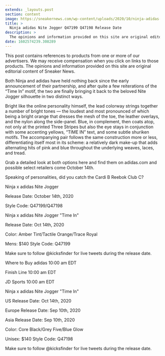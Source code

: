 ```yaml
--- 
extends: _layouts.post 
section: content 
image: https://sneakernews.com/wp-content/uploads/2020/10/ninja-adidas-nite-jogger-october-2020-release-date.jpg 
title: > 
  Ninja adidas Nite Jogger Q47199 Q47198 Release Date 
description: > 
  The opinions and information provided on this site are original editorial content of Sneaker News.Both Ninja and adidas have held nothing back since the early announcement of their partnership, and after quite a few reiterations of the “Time In” motif, the two are finally bringing it back to the beloved Nite Jogger silhouette in two distinct ways.Grab a detailed look at both options here and find them on adidas.com and possible select retailers come October 14th.Ninja x adidas Nite JoggerRelease Date: October 14th, 2020Style Code: Q47199/Q47198Ninja x adidas Nite Jogger "Time In"Release Date: Oct 14th, 2020Color: Amber Tint/Tactile Orange/Trace RoyalMens: $140 Style Code: Q47199Make sure to follow @kicksfinder for live tweets during the release date.Where to Buy adidas 10:00 am EDTFinish Line 10:00 am EDTJD Sports 10:00 am EDTNinja x adidas Nite Jogger "Time In"US Release Date: Oct 14th, 2020Europe Release Date: Sep 10th, 2020Asia Release Date: Sep 10th, 2020Color: Core Black/Grey Five/Blue GlowUnisex: $140 Style Code: Q47198Make sure to follow @kicksfinder for live tweets during the release date. 
date: 1602574239.308289 
--- 
```

This post contains references to products from one or more of our advertisers. We may receive compensation when you click on links to those products. The opinions and information provided on this site are original editorial content of Sneaker News.

Both Ninja and adidas have held nothing back since the early announcement of their partnership, and after quite a few reiterations of the “Time In” motif, the two are finally bringing it back to the beloved Nite Jogger silhouette in two distinct ways.

Bright like the online personality himself, the lead colorway strings together a number of bright tones — the loudest and most pronounced of which being a bright orange that dresses the mesh of the toe, the leather overlays, and the nylon along the side-panel. Blue, in complement, then coats atop, not only at the printed Three Stripes but also the eye stays in conjunction with some accenting yellows, “TIME IN” text, and some subtle shuriken motifs. The accompanying pair follows the same construction more or less, differentiating itself most in its scheme: a relatively dark make-up that adds alternating hits of pink and blue throughout the underlying weaves, laces, and tread.

Grab a detailed look at both options here and find them on adidas.com and possible select retailers come October 14th.

Speaking of personalities, did you catch the Cardi B Reebok Club C?

Ninja x adidas Nite Jogger

Release Date: October 14th, 2020

Style Code: Q47199/Q47198

Ninja x adidas Nite Jogger "Time In"

Release Date: Oct 14th, 2020

Color: Amber Tint/Tactile Orange/Trace Royal

Mens: $140 Style Code: Q47199

Make sure to follow @kicksfinder for live tweets during the release date.

Where to Buy adidas 10:00 am EDT

Finish Line 10:00 am EDT

JD Sports 10:00 am EDT

Ninja x adidas Nite Jogger "Time In"

US Release Date: Oct 14th, 2020

Europe Release Date: Sep 10th, 2020

Asia Release Date: Sep 10th, 2020

Color: Core Black/Grey Five/Blue Glow

Unisex: $140 Style Code: Q47198

Make sure to follow @kicksfinder for live tweets during the release date.